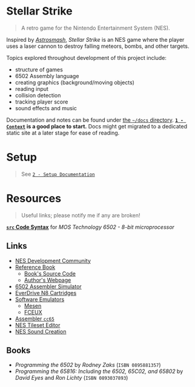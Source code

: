 # Stellar Strike
> A retro game for the Nintendo Entertainment System (NES). 

Inspired by [_Astrosmash_](https://en.wikipedia.org/wiki/Astrosmash), _Stellar Strike_ is an NES game where the player uses a laser cannon to destroy falling meteors, bombs, and other targets.

Topics explored throughout development of this project include:
- structure of games
- 6502 Assembly language
- creating graphics (background/moving objects)
- reading input
- collision detection
- tracking player score
- sound effects and music

Documentation and notes can be found under [the `~/docs` directory](./docs/README.md).  **[`1 - Context`](./docs/1_Context.md) is a good place to start.** Docs might get migrated to a dedicated static site at a later stage for ease of reading.

# Setup
> See [`2 - Setup Documentation`](./docs/2_Setup.md)

# Resources
> Useful links; please notify me if any are broken!

[**`src` Code Syntax**](./docs/4_Syntax.md) for *MOS Technology 6502 - 8-bit microprocessor*

## Links
- [NES Development Community](https://www.nesdev.org/)
- [Reference Book](https://www.manning.com/books/classic-game-programming-on-the-nes)
    - [Book's Source Code](https://github.com/tony-cruise/ProgrammingGamesForTheNES)
    - [Author's Webpage](https://tony-cruise.github.io/ProgammingForTheNES.html)
- [6502 Assembler Simulator](https://tony-cruise.github.io/6502Simulator.html)
- [EverDrive N8 Cartridges](https://krikzz.com/our-products/legacy/edn8-72pin.html)
- [Software Emulators](./docs/2_Setup.md#emulation)
    - [Mesen](https://www.mesen.ca/docs/index.html)
    - [FCEUX](https://fceux.com/web/download.html)
- [Assembler `cc65`](https://cc65.github.io/)
- [NES Tileset Editor](https://www.electricadventures.net/Pages/Category/34)
- [NES Sound Creation](https://famitracker.org/)

## Books
- *Programming the 6502* by *Rodney Zaks* (`ISBN 0895881357`)
- *Programming the 65816: Including the 6502, 65C02, and 65802* by _David Eyes_ and _Ron Lichty_ (`ISBN 0893037893`)
